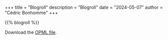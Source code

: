 +++
title = "Blogroll"
description = "Blogroll"
date = "2024-05-07"
author = "Cédric Bonhomme"
+++

{{% blogroll %}}

Download the [OPML file](/files/blogroll.opml).
